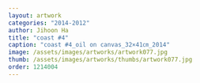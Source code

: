 ```yaml
---
layout: artwork
categories: "2014-2012"
author: Jihoon Ha
title: "coast #4"
caption: "coast #4_oil on canvas_32×41㎝_2014"
image: /assets/images/artworks/artwork077.jpg
thumb: /assets/images/artworks/thumbs/artwork077.jpg
order: 1214004
---
```

